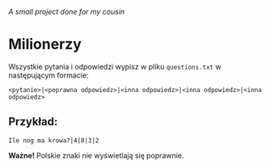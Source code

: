 *A small project done for my cousin*
# Milionerzy

Wszystkie pytania i odpowiedzi wypisz w pliku `questions.txt` w następującym formacie:
```
<pytanie>|<poprawna odpowiedz>|<inna odpowiedz>|<inna odpowiedz>|<inna odpowiedz>
```
## Przykład:
```
Ile nog ma krowa?|4|8|3|2
```
**Ważne!** Polskie znaki nie wyświetlają się poprawnie.